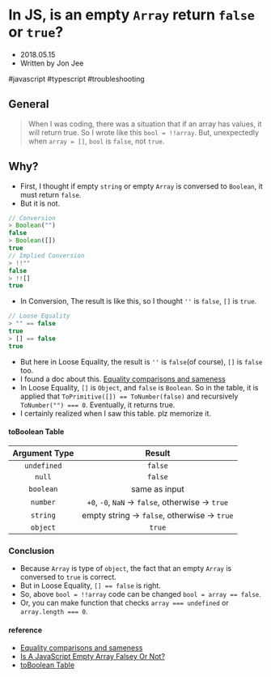 # In JS, is an empty `Array` return `false` or `true`?

* 2018.05.15
* Written by Jon Jee

#javascript
#typescript
#troubleshooting

## General

> When I was coding, there was a situation that if an array has values, it will return true. So I wrote like this `bool = !!array`. But, unexpectedly when `array = []`, `bool` is `false`, not `true`.

## Why?

* First, I thought if empty `string` or empty `Array` is conversed to `Boolean`, it must return `false`.
* But it is not.

```javascript
// Conversion
> Boolean("")
false
> Boolean([])
true
// Implied Conversion
> !!""
false
> !![]
true
```
* In Conversion, The result is like this, so I thought `''` is `false`, `[]` is `true`.

```javascript
// Loose Equality
> "" == false
true
> [] == false
true
```
* But here in Loose Equality, the result is `''` is `false`(of course), `[]` is `false` too.
* I found a doc about this. [Equality comparisons and sameness](https://developer.mozilla.org/en-US/docs/Web/JavaScript/Equality_comparisons_and_sameness)
* In Loose Equality, `[]` is `Object`, and `false` is `Boolean`. So in the table, it is applied that `ToPrimitive([]) == ToNumber(false)` and recursively `ToNumber("") === 0`. Eventually, it returns true.
* I certainly realized when I saw this table. plz memorize it.

#### toBoolean Table
|Argument Type|Result|
|:------------:|:------:|
|`undefined`|`false`|
|`null`|`false`|
|`boolean`|same as input|
|`number`|`+0`, `-0`, `NaN` -> `false`, otherwise -> `true`|
|`string`|empty string -> `false`, otherwise -> `true`|
|`object`|`true`|

### Conclusion
* Because `Array` is type of `object`, the fact that an empty `Array` is conversed to `true` is correct.
* But in Loose Equality, `[] == false` is right.
* So, above `bool = !!array` code can be changed `bool = array == false`.
* Or, you can make function that checks `array === undefined` or `array.length === 0`.

#### reference
* [Equality comparisons and sameness](https://developer.mozilla.org/en-US/docs/Web/JavaScript/Equality_comparisons_and_sameness)
* [Is A JavaScript Empty Array Falsey Or Not?](https://codepen.io/arosenb2/post/is-a-javascript-empty-array-falsey-or-not)
* [toBoolean Table](https://tc39.github.io/ecma262/#sec-toboolean)


